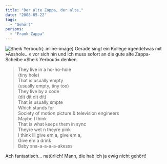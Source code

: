 ```yaml
---
title: "Der alte Zappa, der alte…"
date: "2008-05-22"
tags:
  - "Gehört"
persons:
  - "Frank Zappa"
---
```


![Sheik Yerbouti](/img/codecandies/ZZ695F5291.jpg){:.inline-image} Gerade singt ein Kollege irgendetwas mit »Asshole…« vor sich hin und ich muss sofort an die gute alte Zappa-Scheibe »Sheik Yerbouti« denken.

> They live in a ho-ho-hole<br>
> (tiny hole)<br>
> That is usually empty<br>
> (usually empty, tiny too)<br>
> They live by a code<br>
> (dit dit dit dit)<br>
> That is usually smpte<br>
> Which stands for<br>
> Society of motion picture & television engineers<br>
> Maybe I think<br>
> That is what keeps them in sync<br>
> Theyre wet n theyre pink<br>
> I think Ill give em a, give em a,<br>
> Give em a drink<br>
> Baby sna-a-a-a-a-akesss

Ach fantastisch… natürlich! Mann, die hab ich ja ewig nicht gehört!
